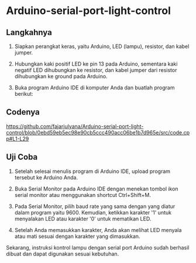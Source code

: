 # Arduino-serial-port-light-control
## Langkahnya
1. Siapkan perangkat keras, yaitu Arduino, LED (lampu), resistor, dan kabel jumper.

2. Hubungkan kaki positif LED ke pin 13 pada Arduino, sementara kaki negatif LED dihubungkan ke resistor, dan kabel jumper dari resistor dihubungkan ke ground pada Arduino.

3. Buka program Arduino IDE di komputer Anda dan buatlah program berikut:
## Codenya
https://github.com/fajarjulyana/Arduino-serial-port-light-control/blob/0ebd59eb5ec98e90cb5ccc490acc06be1b7d965e/src/code.cpp#L1-L29
## Uji Coba
1. Setelah selesai menulis program di Arduino IDE, upload program tersebut ke Arduino Anda.

2. Buka Serial Monitor pada Arduino IDE dengan menekan tombol ikon serial monitor atau menggunakan shortcut Ctrl+Shift+M.

3. Pada Serial Monitor, pilih baud rate yang sama dengan yang diatur dalam program yaitu 9600. Kemudian, ketikkan karakter '1' untuk menyalakan LED atau karakter '0' untuk mematikan LED.

4. Setelah Anda memasukkan karakter, Anda akan melihat LED menyala atau mati sesuai dengan karakter yang dimasukkan.

Sekarang, instruksi kontrol lampu dengan serial port Arduino sudah berhasil dibuat dan dapat digunakan sesuai kebutuhan.




